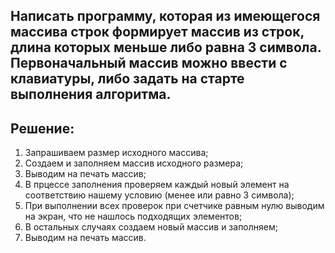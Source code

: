## Написать программу, которая из имеющегося массива строк формирует массив из строк, длина которых меньше либо равна 3 символа. Первоначальный массив можно ввести с клавиатуры, либо задать на старте выполнения алгоритма.
## Решение:
1. Запрашиваем размер исходного массива;
2. Создаем и заполняем массив исходного размера;
3. Выводим на печать массив;
4. В прцессе заполнения проверяем каждый новый элемент на соответствию нашему условию (менее или равно 3 символа);
5. При выполнении всех проверок при счетчике равным нулю выводим на экран, что не нашлось подходящих элементов;
6. В остальных случаях создаем новый массив и заполняем;
8. Выводим на печать массив.